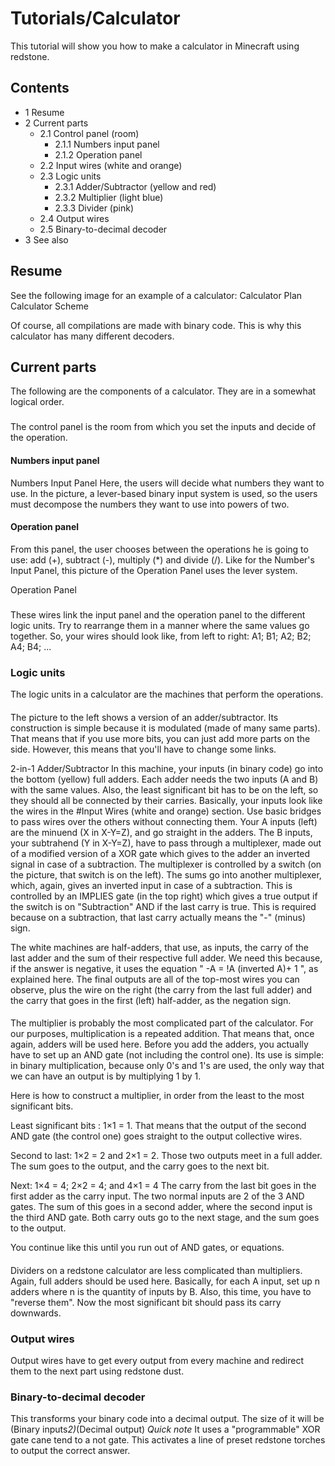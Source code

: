 # Tutorials/Calculator
This tutorial will show you how to make a calculator in Minecraft using redstone.

## Contents
- 1 Resume
- 2 Current parts
	- 2.1 Control panel (room)
		- 2.1.1 Numbers input panel
		- 2.1.2 Operation panel
	- 2.2 Input wires (white and orange)
	- 2.3 Logic units
		- 2.3.1 Adder/Subtractor (yellow and red)
		- 2.3.2 Multiplier (light blue)
		- 2.3.3 Divider (pink)
	- 2.4 Output wires
	- 2.5 Binary-to-decimal decoder
- 3 See also

## Resume

See the following image for an example of a calculator: 
Calculator Plan
Calculator Scheme

Of course, all compilations are made with binary code. This is why this calculator has many different decoders.

## Current parts
The following are the components of a calculator. They are in a somewhat logical order.

### 
The control panel is the room from which you set the inputs and decide of the operation.

#### Numbers input panel
Numbers Input Panel
Here, the users will decide what numbers they want to use. In the picture, a lever-based binary input system is used, so the users must decompose the numbers they want to use into powers of two.

#### Operation panel
From this panel, the user chooses between the operations he is going to use: add (+), subtract (-), multiply (*) and divide (/). Like for the Number's Input Panel, this picture of the Operation Panel uses the lever system.

Operation Panel
### 
These wires link the input panel and the operation panel to the different logic units. Try to rearrange them in a manner where the same values go together. So, your wires should look like, from left to right: A1; B1; A2; B2; A4; B4; ...

### Logic units
The logic units in a calculator are the machines that perform the operations.

#### 
The picture to the left shows a version of an adder/subtractor. Its construction is simple because it is modulated (made of many same parts). That means that if you use more bits, you can just add more parts on the side. However, this means that you'll have to change some links.

2-in-1 Adder/Subtractor
In this machine, your inputs (in binary code) go into the bottom (yellow) full adders. Each adder needs the two inputs (A and B) with the same values. Also, the least significant bit has to be on the left, so they should all be connected by their carries. Basically, your inputs look like the wires in the #Input Wires (white and orange) section. Use basic bridges to pass wires over the others without connecting them.
 Your A inputs (left) are the minuend (X in X-Y=Z), and go straight in the adders. The B inputs, your subtrahend (Y in X-Y=Z), have to pass through a multiplexer, made out of a modified version of a XOR gate which gives to the adder an inverted signal in case of a subtraction. The multiplexer is controlled by a switch (on the picture, that switch is on the left). The sums go into another multiplexer, which, again, gives an inverted input in case of a subtraction. This is controlled by an IMPLIES gate (in the top right) which gives a true output if the switch is on "Subtraction" AND if the last carry is true. This is required because on a subtraction, that last carry actually means the "-" (minus) sign. 


The white machines are half-adders, that use, as inputs, the carry of the last adder and the sum of their respective full adder. We need this because, if the answer is negative, it uses the equation " -A = !A (inverted A)+ 1 ", as explained here.
The final outputs are all of the top-most wires you can observe, plus the wire on the right (the carry from the last full adder) and the carry that goes in the first (left) half-adder, as the negation sign.

#### 
The multiplier is probably the most complicated part of the calculator. For our purposes, multiplication is a repeated addition. That means that, once again, adders will be used here.
Before you add the adders, you actually have to set up an AND gate (not including the control one). Its use is simple: in binary multiplication, because only 0's and 1's are used, the only way that we can have an output is by multiplying 1 by 1.

Here is how to construct a multiplier, in order from the least to the most significant bits.

Least significant bits :
1×1 = 1. That means that the output of the second AND gate (the control one) goes straight to the output collective wires.

Second to last:
1×2 = 2 and 2×1 = 2.
Those two outputs meet in a full adder. The sum goes to the output, and the carry goes to the next bit.

Next:
1×4 = 4; 2×2 = 4; and 4×1 = 4
The carry from the last bit goes in the first adder as the carry input. The two normal inputs are 2 of the 3 AND gates. The sum of this goes in a second adder, where the second input is the third AND gate. Both carry outs go to the next stage, and the sum goes to the output.

You continue like this until you run out of AND gates, or equations.

#### 
Dividers on a redstone calculator are less complicated than multipliers. Again, full adders should be used here. Basically, for each A input, set up n adders where n is the quantity of inputs by B. Also, this time, you have to "reverse them". Now the most significant bit should pass its carry downwards.

### Output wires
Output wires have to get every output from every machine and redirect them to the next part using redstone dust.

### Binary-to-decimal decoder
This transforms your binary code into a decimal output. The size of it will be (Binary inputs*2)*(Decimal output)
*Quick note* It uses a "programmable" XOR gate cane tend to a not gate. This activates a line of preset redstone torches to output the correct answer.

